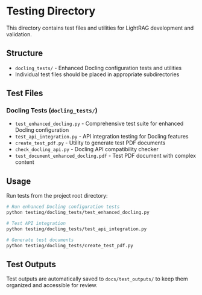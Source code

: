 # Testing Directory

This directory contains test files and utilities for LightRAG development and validation.

## Structure

- `docling_tests/` - Enhanced Docling configuration tests and utilities
- Individual test files should be placed in appropriate subdirectories

## Test Files

### Docling Tests (`docling_tests/`)

- `test_enhanced_docling.py` - Comprehensive test suite for enhanced Docling configuration
- `test_api_integration.py` - API integration testing for Docling features
- `create_test_pdf.py` - Utility to generate test PDF documents
- `check_docling_api.py` - Docling API compatibility checker
- `test_document_enhanced_docling.pdf` - Test PDF document with complex content

## Usage

Run tests from the project root directory:

```bash
# Run enhanced Docling configuration tests
python testing/docling_tests/test_enhanced_docling.py

# Test API integration
python testing/docling_tests/test_api_integration.py

# Generate test documents
python testing/docling_tests/create_test_pdf.py
```

## Test Outputs

Test outputs are automatically saved to `docs/test_outputs/` to keep them organized and accessible for review.